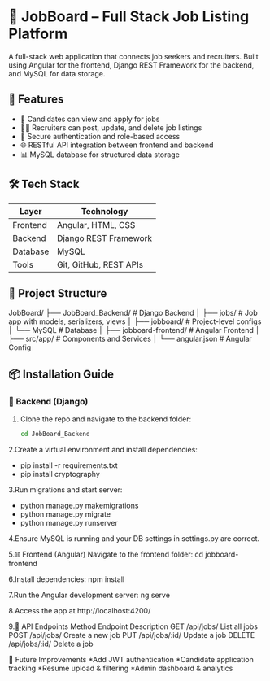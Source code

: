 # 💼 JobBoard – Full Stack Job Listing Platform

A full-stack web application that connects job seekers and recruiters. Built using Angular for the frontend, Django REST Framework for the backend, and MySQL for data storage.

## 🚀 Features

- 📝 Candidates can view and apply for jobs
- 🧑‍💼 Recruiters can post, update, and delete job listings
- 🔐 Secure authentication and role-based access
- 🌐 RESTful API integration between frontend and backend
- 📊 MySQL database for structured data storage

## 🛠️ Tech Stack

| Layer     | Technology               |
|-----------|--------------------------|
| Frontend  | Angular, HTML, CSS       |
| Backend   | Django REST Framework    |
| Database  | MySQL                    |
| Tools     | Git, GitHub, REST APIs   |

## 📂 Project Structure

JobBoard/
├── JobBoard_Backend/ # Django Backend
│ ├── jobs/ # Job app with models, serializers, views
│ ├── jobboard/ # Project-level configs
│ └──  MySQL # Database
│
├── jobboard-frontend/ # Angular Frontend
│ ├── src/app/ # Components and Services
│ └── angular.json # Angular Config


## 📦 Installation Guide

### 🔧 Backend (Django)

1. Clone the repo and navigate to the backend folder:
   ```bash
   cd JobBoard_Backend
2.Create a virtual environment and install dependencies:

- pip install -r requirements.txt
- pip install cryptography

3.Run migrations and start server:

- python manage.py makemigrations
- python manage.py migrate
- python manage.py runserver

4.Ensure MySQL is running and your DB settings in settings.py are correct.

5.🌐 Frontend (Angular)
Navigate to the frontend folder:
cd jobboard-frontend

6.Install dependencies:
npm install

7.Run the Angular development server:
ng serve

8.Access the app at http://localhost:4200/

9.📡 API Endpoints
Method	Endpoint	Description
GET	/api/jobs/	List all jobs
POST	/api/jobs/	Create a new job
PUT	/api/jobs/:id/	Update a job
DELETE	/api/jobs/:id/	Delete a job

🧪 Future Improvements
*Add JWT authentication
*Candidate application tracking
*Resume upload & filtering
*Admin dashboard & analytics
